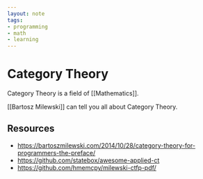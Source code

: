 ```yaml
---
layout: note
tags:
- programming
- math
- learning
---
```


# Category Theory

Category Theory is a field of [[Mathematics]].

[[Bartosz Milewski]] can tell you all about Category Theory.


## Resources

- https://bartoszmilewski.com/2014/10/28/category-theory-for-programmers-the-preface/
- https://github.com/statebox/awesome-applied-ct
- https://github.com/hmemcpy/milewski-ctfp-pdf/

